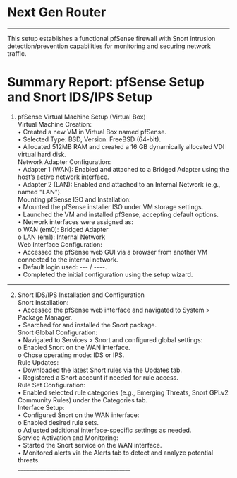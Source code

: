 # Next Gen Router
________________________________________
This setup establishes a functional pfSense firewall with Snort intrusion detection/prevention capabilities for monitoring and securing network traffic.

# Summary Report: pfSense Setup and Snort IDS/IPS Setup<br>
1. pfSense Virtual Machine Setup (Virtual Box)<br>
Virtual Machine Creation:<br>
•	Created a new VM in Virtual Box named pfSense.<br>
•	Selected Type: BSD, Version: FreeBSD (64-bit).<br>
•	Allocated 512MB RAM and created a 16 GB dynamically allocated VDI virtual hard disk.<br>
Network Adapter Configuration:<br>
•	Adapter 1 (WAN): Enabled and attached to a Bridged Adapter using the host’s active network interface.<br>
•	Adapter 2 (LAN): Enabled and attached to an Internal Network (e.g., named "LAN").<br>
Mounting pfSense ISO and Installation:<br>
•	Mounted the pfSense installer ISO under VM storage settings.<br>
•	Launched the VM and installed pfSense, accepting default options.<br>
•	Network interfaces were assigned as:<br>
o	WAN (em0): Bridged Adapter<br>
o	LAN (em1): Internal Network<br>
Web Interface Configuration:<br>
•	Accessed the pfSense web GUI via a browser from another VM connected to the internal network.<br>
•	Default login used: --- / ----.<br>
•	Completed the initial configuration using the setup wizard.<br>
________________________________________
2. Snort IDS/IPS Installation and Configuration<br>
Snort Installation:<br>
•	Accessed the pfSense web interface and navigated to System > Package Manager.<br>
•	Searched for and installed the Snort package.<br>
Snort Global Configuration:<br>
•	Navigated to Services > Snort and configured global settings:<br>
o	Enabled Snort on the WAN interface.<br>
o	Chose operating mode: IDS or IPS.<br>
Rule Updates:<br>
•	Downloaded the latest Snort rules via the Updates tab.<br>
•	Registered a Snort account if needed for rule access.<br>
Rule Set Configuration:<br>
•	Enabled selected rule categories (e.g., Emerging Threats, Snort GPLv2 Community Rules) under the Categories tab.<br>
Interface Setup:<br>
•	Configured Snort on the WAN interface:<br>
o	Enabled desired rule sets.<br>
o	Adjusted additional interface-specific settings as needed.<br>
Service Activation and Monitoring:<br>
•	Started the Snort service on the WAN interface.<br>
•	Monitored alerts via the Alerts tab to detect and analyze potential threats.<br>
________________________________________<br>
